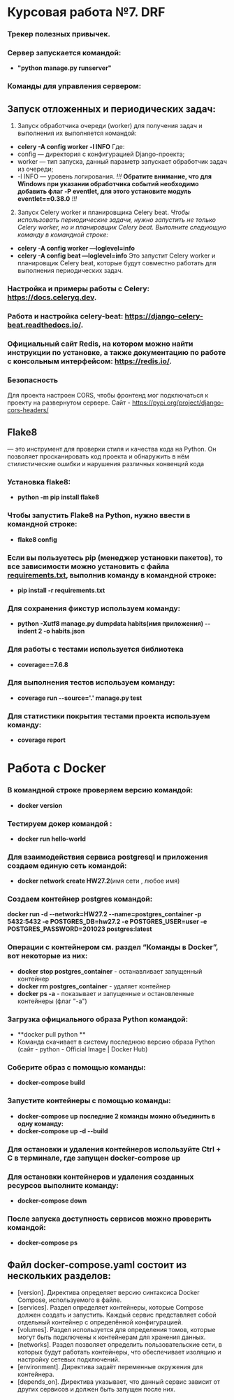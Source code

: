 # Курсовая работа №7. DRF
### Трекер полезных привычек.

### Сервер запускается командой:
- **"python manage.py runserver"**

### Команды для управления сервером:

## Запуск отложенных и периодических задач:
1. Запуск обработчика очереди (worker) для получения задач и выполнения их выполняется командой:
- **celery -A config worker -l INFO**
Где:
- config — директория с конфигурацией Django-проекта;
- worker — тип запуска, данный параметр запускает обработчик задач из очереди;
- -l INFO — уровень логирования.
*!!!* **Обратите внимание, что для Windows при указании обработчика событий необходимо добавить флаг -P eventlet, для этого установите модуль eventlet==0.38.0** *!!!*
2. Запуск Celery worker и планировщика Celery beat.
*Чтобы использовать периодические задачи, нужно запустить не только Celery worker, но и планировщик Celery beat. Выполните следующую команду в командной строке:*
- **celery -A config worker —loglevel=info**
- **celery -A config beat —loglevel=info**
Это запустит Celery worker и планировщик Celery beat, которые будут совместно работать для выполнения периодических задач.

### Настройка и примеры работы с Celery: https://docs.celeryq.dev.
### Работа и настройка celery-beat: https://django-celery-beat.readthedocs.io/. 
### Официальный сайт Redis, на котором можно найти инструкции по установке, а также документацию по работе с консольным интерфейсом: https://redis.io/. 

### Безопасность
Для проекта настроен CORS, чтобы фронтенд мог подключаться к проекту на развернутом сервере.
Сайт - https://pypi.org/project/django-cors-headers/

## Flake8
— это инструмент для проверки стиля и качества кода на Python. 
Он позволяет просканировать код проекта и обнаружить в нём стилистические ошибки и нарушения различных конвенций кода
### Установка flake8:
- **python -m pip install flake8**
### Чтобы запустить Flake8 на Python, нужно ввести в командной строке:
- **flake8 config**

### Если вы пользуетесь pip (менеджер установки пакетов), то все зависимости можно установить с файла [requirements.txt](requirements.txt), выполнив команду в командной строке: 
- **pip install -r requirements.txt**

### Для сохранения фикстур используем команду:
- **python -Xutf8 manage.py dumpdata habits(имя приложения) --indent 2 -o habits.json**

### Для работы с тестами используется библиотека 
- **coverage==7.6.8**

### Для выполнения тестов используем команду:
- **coverage run --source='.' manage.py test**

### Для статистики покрытия тестами проекта используем команду:
- **coverage report**

# Работа с Docker
### В командной строке проверяем версию командой:  
- **docker version**
### Тестируем докер командой :  
- **docker run hello-world**
### Для взаимодействия сервиса postgresql и приложения создаем единую сеть командой:  
- **docker network create HW27.2**(имя сети , любое имя)
### Создаем контейнер postgres командой: 
**docker run -d --network=HW27.2 --name=postgres_container -p 5432:5432 -e POSTGRES_DB=hw27.2 -e POSTGRES_USER=user -e POSTGRES_PASSWORD=201023 postgres:latest**
### Операции с контейнером см. раздел “Команды в Docker”, вот некоторые из них:
- **docker stop postgres_container** - останавливает запущенный контейнер
- **docker rm postgres_container** - удаляет контейнер
- **docker ps -a** - показывает и запущенные и остановленные контейнеры (флаг "-а")
### Загрузка официального образа Python командой: 
- **docker pull python **
- Команда скачивает в систему последнюю версию образа Python (сайт -  python - Official Image | Docker Hub)
### Соберите образ с помощью команды:
- **docker-compose build**
### Запустите контейнеры с помощью команды:
- **docker-compose up**
**последние 2 команды можно объединить в одну команду:**
- **docker-compose up -d --build**
### Для остановки и удаления контейнеров используйте Ctrl + C в терминале, где запущен **docker-compose up**
### Для остановки контейнеров и удаления созданных ресурсов выполните команду:
- **docker-compose down**
### После запуска доступность сервисов можно проверить командой:
- **docker-compose ps**

## Файл docker-compose.yaml состоит из нескольких разделов:
- [version]. Директива определяет версию синтаксиса Docker Compose, используемого в файле. 
- [services]. Раздел определяет контейнеры, которые Compose должен создать и запустить. Каждый сервис представляет собой отдельный контейнер с определённой конфигурацией. 
- [volumes]. Раздел используется для определения томов, которые могут быть подключены к контейнерам для хранения данных. 
- [networks]. Раздел позволяет определить пользовательские сети, в которых будут работать контейнеры, что обеспечивает изоляцию и настройку сетевых подключений. 
- [environment]. Директива задаёт переменные окружения для контейнера. 
- [depends_on]. Директива указывает, что данный сервис зависит от других сервисов и должен быть запущен после них. 
